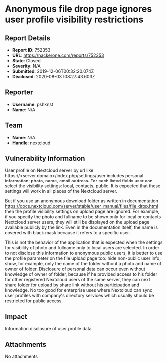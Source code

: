 # Anonymous file drop page ignores user profile visibility restrictions

## Report Details
- **Report ID**: 752353
- **URL**: https://hackerone.com/reports/752353
- **State**: Closed
- **Severity**: N/A
- **Submitted**: 2019-12-06T00:32:20.074Z
- **Disclosed**: 2020-08-03T08:27:43.603Z

## Reporter
- **Username**: pshknst
- **Name**: N/A

## Team
- **Name**: N/A
- **Handle**: nextcloud

## Vulnerability Information
User profile on Nextcloud server by url like https://<server.domain>/index.php/settings/user includes personal information: photo, name, email address. For each listed fields user can select the visibility settings: local, contacts, public. It is expected that these settings will work in all places of the Nextcloud server.

But if you use an anonymous download folder as written in documentation
https://docs.nextcloud.com/server/stable/user_manual/files/file_drop.html
then the profile visibility settings on upload page are ignored.
For example, if you specify the photo and fullname to be shown only for local or contacts Nextcloud server users, they will still be displayed on the upload page available publicly by the link.
Even in the documentation itself, the name is covered with black mask because it refers to a specific user.

This is not the behavior of the application that is expected when the settings for visibility of photo and fullname only to local users are selected. In order to not disclose this information to anonymous public users, it is better to use the profile parameter on the file upload page too: hide non-public user info; show, for example, only the name of the folder without a photo and name of owner of folder.
Disclosure of personal data can occur even without knowledge of owner of folder, because if he provided access to his folder for other registered Nextcloud users of the same server, they can next share folder for upload by share link without his participation and knowledge. No too good for enterprise uses where Nextcloud can sync user profiles with company's directory services which usually should be restricted for public access.

## Impact

Information disclosure of user profile data

## Attachments
No attachments
